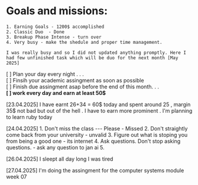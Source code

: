# Goals and missions: 
    1. Earning Goals - 1200$ accomplished  
    2. Classic Duo  - Done 
    3. Breakup Phase Intense - turn over 
    4. Very busy - make the shedule and proper time management. 
    
```
I was really busy and so I did not updated anything promptly. Here I had few unfinished task which will be duo for the next month [May 2025]

```

[ ] Plan your day every night . . . <br>
[ ] Finsih your academic assingment as soon as possible    <br>
[ ] Finish due assingment asap before the end of this month. . .  <br>
<strong>[ ]  work every day and earn at least 50$ </strong>

[23.04.2025]
I have earnt 26+34 = 60$ today and spent around 25 , margin 35$ not bad but out of the hell . I have to earn more prominent . I'm planning to learn ruby today 

[24.04.2025] 
    1. Don't miss the class --- Please  - Missed
    2. Don't straightly come back from your university  - unvalid 
    3. Figure out what is stoping you from being a good one - its internet
    4. Ask questions. Don't stop asking questions. - ask any question to jan ai
    5. 

[26.04.2025]
I sleept all day long I was tired 

[27.04.2025]
I'm doing the assingment for the computer systems module week 07 